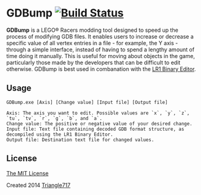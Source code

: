 # GDBump [![Build Status](https://travis-ci.org/le717/LR-MVE.svg)](https://travis-ci.org/le717/LR-MVE) #

**GDBump** is a LEGO&reg; Racers modding tool designed to speed up the process of modifying GDB files. It enables users to increase or decrease a specific value of all vertex entries in a file - for example, the Y axis - through a simple interface, instead of having to spend a lengthy amount of time doing it manually. This is useful for moving about objects in the game, particularly those made by the developers that can be difficult to edit otherwise. GDBump is best used in combanation with the [LR1 Binary Editor](http://www.rockraidersunited.com/topic/4367-binary-file-editor/).

## Usage ##
```
GDBump.exe [Axis] [Change value] [Input file] [Output file]

Axis: The axis you want to edit. Possible values are `x`, `y`, `z`, `tu`, `tv`, `r`, `g`, `b`, and `a`.
Change value: The positive or negative value of your desired change.
Input file: Text file containing decoded GDB format structure, as decompiled using the LR1 Binary Editor.
Output file: Destination text file for changed values.
```

## License ##
[The MIT License](LICENSE)

Created 2014 [Triangle717](http://le717.github.io)
